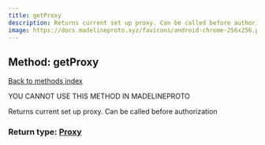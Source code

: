 ```yaml
---
title: getProxy
description: Returns current set up proxy. Can be called before authorization
image: https://docs.madelineproto.xyz/favicons/android-chrome-256x256.png
---
```

## Method: getProxy  
[Back to methods index](index.md)


YOU CANNOT USE THIS METHOD IN MADELINEPROTO


Returns current set up proxy. Can be called before authorization



### Return type: [Proxy](../types/Proxy.md)

